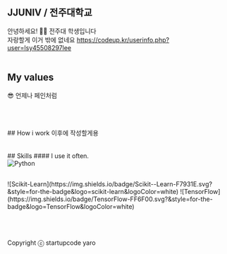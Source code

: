 ##  JJUNIV / 전주대학교
안녕하세요! 🙋‍♂️ 전주대 학생입니다
<br />
자랑할게 이거 밖에 없네요
https://codeup.kr/userinfo.php?user=lsy45508297lee
<br />
<br />
## My values
😎 언제나 페인처럼<br />

<br />
<br />
<br />
## How i work
이후에 작성할게용
<br />
<br />
<br />
## Skills
#### I use it often.
<div style="display:flex;gap:30px;flex-wrap:wrap;">
<img alt="Python" src ="https://img.shields.io/badge/Python-3776AB.svg?&style=for-the-badge&logo=Python&logoColor=white"/>
![Scikit-Learn](https://img.shields.io/badge/Scikit--Learn-F7931E.svg?&style=for-the-badge&logo=scikit-learn&logoColor=white)
![TensorFlow](https://img.shields.io/badge/TensorFlow-FF6F00.svg?&style=for-the-badge&logo=TensorFlow&logoColor=white)
</div>

<br />
<br />
<br />

Copyright ⓒ startupcode yaro

